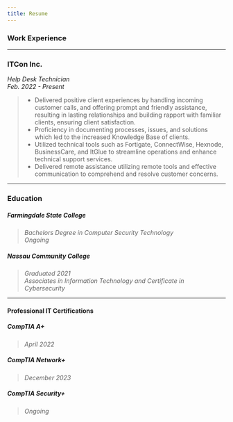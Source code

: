 ```yaml
---
title: Resume
---
```

### Work Experience
---
### ITCon Inc.
*Help Desk Technician* \
*Feb. 2022 - Present*

> - Delivered positive client experiences by handling incoming customer calls, and offering prompt and friendly assistance, resulting in lasting relationships and building rapport with familiar clients, ensuring client satisfaction.
>-  Proficiency in documenting processes, issues, and solutions which led to the increased Knowledge Base of clients.
> - Utilized technical tools such as Fortigate, ConnectWise, Hexnode, BusinessCare, and ItGlue to streamline operations and enhance technical support services.
>- Delivered remote assistance utilizing remote tools and effective communication to comprehend and resolve customer concerns.
---
### Education
##### Farmingdale State College
>*Bachelors Degree in Computer Security Technology* \
*Ongoing*
##### Nassau Community College
>*Graduated 2021* \
*Associates in Information Technology and Certificate in Cybersecurity*

---
#### Professional IT Certifications
##### CompTIA A+
> *April 2022*
##### CompTIA Network+
> *December 2023*
##### CompTIA Security+
>  *Ongoing*
